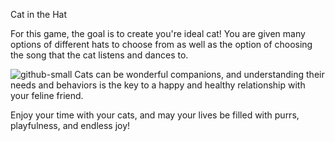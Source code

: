 Cat in the Hat

For this game, the goal is to create you're ideal cat! You are given many options of different hats to choose from as well as the option of choosing the song that the cat listens and dances to.

![github-small](https://pbs.twimg.com/media/FsLVnfXXsAIXbQN.png)
Cats can be wonderful companions, and understanding their needs and behaviors is the key to a happy and healthy relationship with your feline friend.

Enjoy your time with your cats, and may your lives be filled with purrs, playfulness, and endless joy!
